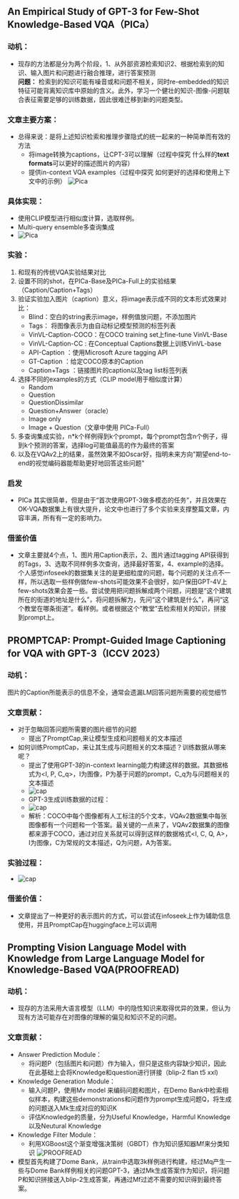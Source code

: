 ## An Empirical Study of GPT-3 for Few-Shot Knowledge-Based VQA（PICa）
### 动机：   
* 现存的方法都是分为两个阶段，1、从外部资源检索知识2、根据检索到的知识、输入图片和问题进行融合推理，进行答案预测   
**问题：** 检索到的知识可能有噪音或和问题不相关，同时re-embedded的知识特征可能背离知识库中原始的含义。此外，学习一个健壮的知识-图像-问题联合表征需要足够的训练数据，因此很难迁移到新的问题类型。
### 文章主要方案：
* 总得来说：是将上述知识检索和推理步骤隐式的统一起来的一种简单而有效的方法
  - 将image转换为captions，让CPT-3可以理解（过程中探究 什么样的**text formats**可以更好的描述图片的内容）
  - 提供in-context VQA examples（过程中探究 如何更好的选择和使用上下文中的示例）
    ![Pica](https://github.com/bixie6868/project/blob/main/images/Snipaste_2023-12-28_10-27-48.png "Pica")
### 具体实现：
* 使用CLIP模型进行相似度计算，选取样例。
* Multi-query ensemble多查询集成
* ![Pica](https://github.com/bixie6868/project/blob/main/images/Snipaste_2023-12-28_10-32-56.png "Pica")
### 实验：
1. 和现有的传统VQA实验结果对比  
2. 设置不同的shot，在PICa-Base及PICa-Full上的实验结果（Caption/Caption+Tags）   
3. 验证实验加入图片（caption）意义，将image表示成不同的文本形式效果对比：
    - Blind：空白的string表示image，样例值放问题，不添加图片
    - Tags： 将图像表示为由自动标记模型预测的标签列表
    - VinVL-Caption-COCO：在COCO training set上fine-tune VinVL-Base
    - VinVL-Caption-CC : 在Conceptual Captions数据上训练VinVL-base
    - API-Caption ：使用Microsoft Azure tagging API
    - GT-Caption ：给定COCO原本的Caption
    - Caption+Tags ：链接图片的caption以及tag list标签列表   
4. 选择不同的examples的方式（CLIP model用于相似度计算）
    - Random
    - Question
    - QuestionDissimilar
    - Question+Answer（oracle）
    - Image only
    - Image + Question（文章中使用 PICa-Full）
5. 多查询集成实验，n*k个样例得到k个prompt，每个prompt包含n个例子，得到k个预测的答案，选择log可能值最高的作为最终的答案
6. 以及在VQAv2上的结果，虽然效果不如Oscar好，指明未来方向"期望end-to-end的视觉编码器能帮助更好地回答这些问题"
### 启发
* PICa 其实很简单，但是由于“首次使用GPT-3做多模态的任务”，并且效果在OK-VQA数据集上有很大提升，论文中也进行了多个实验来支撑整篇文章，内容丰满，所有有一定的影响力。
### 借鉴价值
* 文章主要就4个点，1、图片用Caption表示，2、图片通过tagging API获得到的Tags，3、选取不同样例多次查询，选择最好答案，4、example的选择。个人感觉infoseek的数据集关注的是更细粒度的问题，每个问题的关注点不一样，所以选取一些样例做few-shots可能效果不会很好，如户保田GPT-4V上few-shots效果会差一些。尝试使用把问题拆解成两个问题，问题是“这个建筑所在的街道的地址是什么”，将问题拆解为，先问“这个建筑是什么”，再问“这个教堂在哪条街道”。看样例。或者根据这个“教堂”去检索相关的知识，拼接到prompt上。
## PROMPTCAP: Prompt-Guided Image Captioning for VQA with GPT-3（ICCV 2023）
### 动机：
图片的Caption所能表示的信息不全，通常会遗漏LM回答问题所需要的视觉细节
### 文章贡献：
* 对于忽略回答问题所需要的图片细节的问题
  - 提出了PromptCap,来让模型生成和问题相关的文本描述
* 如何训练PromptCap，来让其生成与问题相关的文本描述？训练数据从哪来呢？
  - 提出了使用GPT-3的in-context learning能力构建这样的数据。其数据格式为<I, P, C_q>，I为图像，P为基于问题的prompt，C_q为与问题相关的文本描述
  - ![cap](https://github.com/bixie6868/project/blob/main/images/Snipaste_2023-12-29_09-51-17.png "PromptCap")
  - GPT-3生成训练数据的过程：
  - ![cap](https://github.com/bixie6868/project/blob/main/images/Snipaste_2023-12-29_10-41-01.png "cap")
  - 解析：COCO中每个图像都有人工标注的5个文本，VQAv2数据集中每张图像都有一个问题和一个答案。最关键的一点来了，VQAv2数据集的图像都来源于COCO，通过对应关系就可以得到这样的数据格式<I, C, Q, A>，I为图像，C为常规的文本描述，Q为问题，A为答案。
### 实验过程：
* ![cap](https://github.com/bixie6868/project/blob/main/images/Snipaste_2023-12-29_16-29-32.png "cap")
### 借鉴价值：
* 文章提出了一种更好的表示图片的方式，可以尝试在infoseek上作为辅助信息使用，并且PromptCap在huggingface上可以调用
## Prompting Vision Language Model with Knowledge from Large Language Model for Knowledge-Based VQA(PROOFREAD)
### 动机：
* 现存的方法采用大语言模型（LLM）中的隐性知识来取得优异的效果，但认为现有方法可能存在对图像的理解的偏见和知识不足的问题。
### 文章贡献：
* Answer Prediction Module：
  - 将问题P（包括图片和问题）作为输入，但只是这些内容缺少知识，因此在此基础上会将Knowledge和question进行拼接（blip-2 flan t5 xxl)
* Knowledge Generation Module：
  - 输入问题P，使用Mv model 来编码问题和图片，在Demo Bank中检索相似样本，构建这些demonstrations和问题作为prompt生成问题Q，将生成的问题送入Mk生成对应的知识K
  - 评估Knowledge的质量，分为Useful Knowledge，Harmful Knowledge以及Neutural Knowledge
* Knowledge Filter Module：
  - 利用XGBoost这个渐变增强决策树（GBDT）作为知识感知器Mf来分类知识
![PROOFREAD](https://github.com/bixie6868/project/blob/main/images/Snipaste_2024-01-01_19-51-07.png "proo")
* 模型首先构建了Dome Bank，从train中选取3k样例进行构建，经过Mq产生一些与Dome Bank样例相关的问题GPT-3，通过Mk生成答案作为知识，将问题P和知识拼接送入blip-2生成答案，再通过Mf过滤不需要的知识得到最终答案。 

